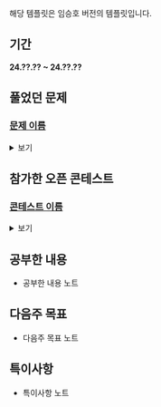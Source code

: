 해당 템플릿은 임승호 버전의 템플릿입니다.

## 기간
**24.??.?? ~ 24.??.??**

## 풀었던 문제

### [문제 이름]()
<details>
<summary>보기</summary> 

- 정보
    - Tier:
    - Tag:

- 타임라인
    - Problem Open:
    - Tag Open:
    - Solve:

- 풀이
    - 풀이 노트

- 회고
    - 회고 노트

</details>

## 참가한 오픈 콘테스트

### [콘테스트 이름]()
<details>
<summary>보기</summary>

| 문제 | A | B | C | D | E | F | G | H | I | J | K | L | M | N | O | P | Q | R |
|---|---|---|---|---|---|---|---|---|---|---|---|---|---|---|---|---|---|---|
|결과| - | - | - | - | - | - | - | - | - | - | - | - | - | - | - | - | - | - |
 
- ?번:
    - 풀이
 
- 회고:
    - 회고 노트

</details>

## 공부한 내용
- 공부한 내용 노트

## 다음주 목표
- 다음주 목표 노트

## 특이사항
- 특이사항 노트
